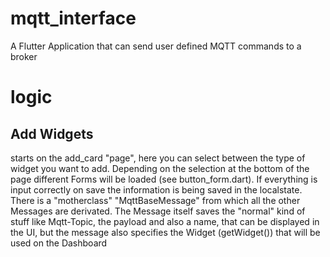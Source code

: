 # mqtt_interface
A Flutter Application that can send user defined MQTT commands to a broker

# logic
## Add Widgets
starts on the add_card "page", here you can select between the type of widget you want to add.
Depending on the selection at the bottom of the page different Forms will be loaded (see button_form.dart).
If everything is input correctly on save the information is being saved in the localstate. There is a "motherclass" "MqttBaseMessage" from which all the other Messages are derivated.
The Message itself saves the "normal" kind of stuff like Mqtt-Topic, the payload and also a name, that can be displayed in the UI, but the message also specifies the Widget (getWidget()) that will be used on the Dashboard